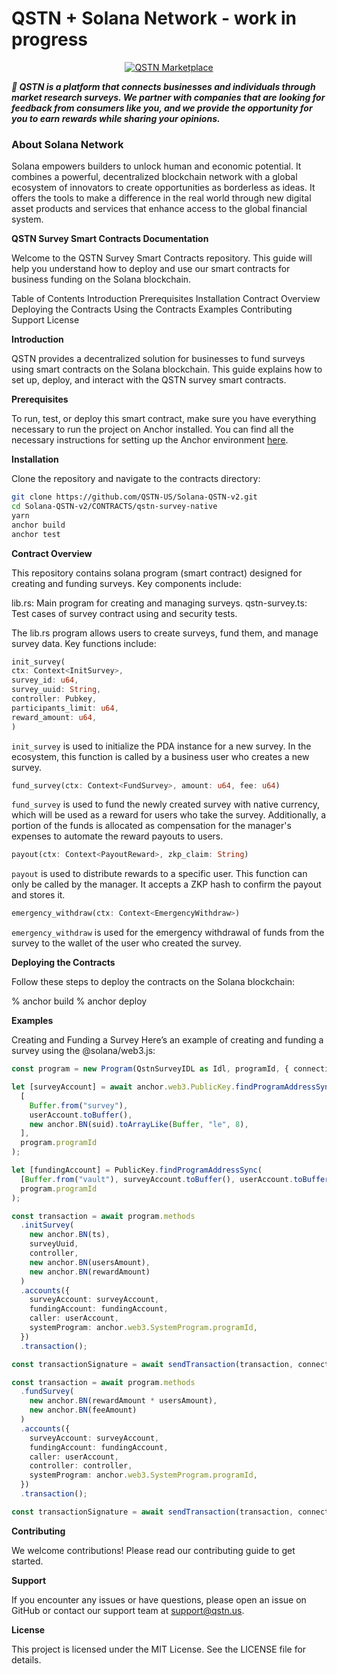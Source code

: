# QSTN + Solana Network - work in progress

<p align="center">
  <a href="https://qstnus.com/"><img src="https://qstnus.com/icon-256x256.png" alt="QSTN Marketplace"></a>
</p>

**_🚀 QSTN is a platform that connects businesses and individuals through market research surveys. We partner with companies that are looking for feedback from consumers like you, and we provide the opportunity for you to earn rewards while sharing your opinions._**

### About Solana Network

Solana empowers builders to unlock human and economic potential. It combines a powerful, decentralized blockchain network with a global ecosystem of innovators to create opportunities as borderless as ideas. It offers the tools to make a difference in the real world through new digital asset products and services that enhance access to the global financial system.

**QSTN Survey Smart Contracts Documentation**

Welcome to the QSTN Survey Smart Contracts repository. This guide will help you understand how to deploy and use our smart contracts for business funding on the Solana blockchain.

Table of Contents
Introduction
Prerequisites
Installation
Contract Overview
Deploying the Contracts
Using the Contracts
Examples
Contributing
Support
License

**Introduction**

QSTN provides a decentralized solution for businesses to fund surveys using smart contracts on the Solana blockchain. This guide explains how to set up, deploy, and interact with the QSTN survey smart contracts.

**Prerequisites**

To run, test, or deploy this smart contract, make sure you have everything necessary to run the project on Anchor installed. You can find all the necessary instructions for setting up the Anchor environment [here](https://www.anchor-lang.com/docs/installation).

**Installation**

Clone the repository and navigate to the contracts directory:

```bash
git clone https://github.com/QSTN-US/Solana-QSTN-v2.git
cd Solana-QSTN-v2/CONTRACTS/qstn-survey-native
yarn
anchor build
anchor test
```

**Contract Overview**

This repository contains solana program (smart contract) designed for creating and funding surveys. Key components include:

lib.rs: Main program for creating and managing surveys.
qstn-survey.ts: Test cases of survey contract using and security tests.

The lib.rs program allows users to create surveys, fund them, and manage survey data. Key functions include:

```rust
init_survey(
ctx: Context<InitSurvey>,
survey_id: u64,
survey_uuid: String,
controller: Pubkey,
participants_limit: u64,
reward_amount: u64,
)
```

`init_survey` is used to initialize the PDA instance for a new survey. In the ecosystem, this function is called by a business user who creates a new survey.

```rust
fund_survey(ctx: Context<FundSurvey>, amount: u64, fee: u64)
```

`fund_survey` is used to fund the newly created survey with native currency, which will be used as a reward for users who take the survey. Additionally, a portion of the funds is allocated as compensation for the manager's expenses to automate the reward payouts to users.

```rust
payout(ctx: Context<PayoutReward>, zkp_claim: String)
```

`payout` is used to distribute rewards to a specific user. This function can only be called by the manager. It accepts a ZKP hash to confirm the payout and stores it.

```rust
emergency_withdraw(ctx: Context<EmergencyWithdraw>)
```

`emergency_withdraw` is used for the emergency withdrawal of funds from the survey to the wallet of the user who created the survey.

**Deploying the Contracts**

Follow these steps to deploy the contracts on the Solana blockchain:

% anchor build
% anchor deploy

**Examples**

Creating and Funding a Survey
Here’s an example of creating and funding a survey using the @solana/web3.js:

```typescript
const program = new Program(QstnSurveyIDL as Idl, programId, { connection });

let [surveyAccount] = await anchor.web3.PublicKey.findProgramAddressSync(
  [
    Buffer.from("survey"),
    userAccount.toBuffer(),
    new anchor.BN(suid).toArrayLike(Buffer, "le", 8),
  ],
  program.programId
);

let [fundingAccount] = PublicKey.findProgramAddressSync(
  [Buffer.from("vault"), surveyAccount.toBuffer(), userAccount.toBuffer()],
  program.programId
);
```

```typescript
const transaction = await program.methods
  .initSurvey(
    new anchor.BN(ts),
    surveyUuid,
    controller,
    new anchor.BN(usersAmount),
    new anchor.BN(rewardAmount)
  )
  .accounts({
    surveyAccount: surveyAccount,
    fundingAccount: fundingAccount,
    caller: userAccount,
    systemProgram: anchor.web3.SystemProgram.programId,
  })
  .transaction();

const transactionSignature = await sendTransaction(transaction, connection);
```

```typescript
const transaction = await program.methods
  .fundSurvey(
    new anchor.BN(rewardAmount * usersAmount),
    new anchor.BN(feeAmount)
  )
  .accounts({
    surveyAccount: surveyAccount,
    fundingAccount: fundingAccount,
    caller: userAccount,
    controller: controller,
    systemProgram: anchor.web3.SystemProgram.programId,
  })
  .transaction();

const transactionSignature = await sendTransaction(transaction, connection);
```

**Contributing**

We welcome contributions! Please read our contributing guide to get started.

**Support**

If you encounter any issues or have questions, please open an issue on GitHub or contact our support team at support@qstn.us.

**License**

This project is licensed under the MIT License. See the LICENSE file for details.

```

```
